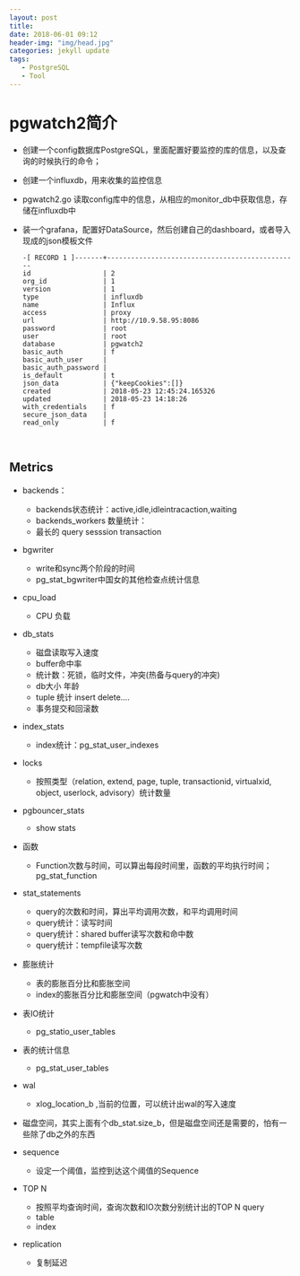 ```yaml
---
layout: post
title: 
date: 2018-06-01 09:12
header-img: "img/head.jpg"
categories: jekyll update
tags:
   - PostgreSQL
   - Tool
---
```


# pgwatch2简介

+ 创建一个config数据库PostgreSQL，里面配置好要监控的库的信息，以及查询的时候执行的命令；

+ 创建一个influxdb，用来收集的监控信息

+ pgwatch2.go 读取config库中的信息，从相应的monitor_db中获取信息，存储在influxdb中

+ 装一个grafana，配置好DataSource，然后创建自己的dashboard，或者导入现成的json模板文件

  ```
  -[ RECORD 1 ]-------+------------------------------------------------
  id                  | 2
  org_id              | 1
  version             | 1
  type                | influxdb
  name                | Influx
  access              | proxy
  url                 | http://10.9.58.95:8086
  password            | root
  user                | root
  database            | pgwatch2
  basic_auth          | f
  basic_auth_user     |
  basic_auth_password |
  is_default          | t
  json_data           | {"keepCookies":[]}
  created             | 2018-05-23 12:45:24.165326
  updated             | 2018-05-23 14:18:26
  with_credentials    | f
  secure_json_data    |
  read_only           | f
  ```

  ​

## Metrics

+ backends：
  + backends状态统计：active,idle,idleintracaction,waiting
  + backends_workers 数量统计：
  + 最长的 query sesssion transaction


+ bgwriter
  + write和sync两个阶段的时间
  + pg_stat_bgwriter中国女的其他检查点统计信息


+ cpu_load
  + CPU 负载


+ db_stats
  + 磁盘读取写入速度
  + buffer命中率
  + 统计数：死锁，临时文件，冲突(热备与query的冲突)
  + db大小 年龄
  + tuple 统计 insert delete….
  + 事务提交和回滚数


+ index_stats
  + index统计：pg_stat_user_indexes


+ locks
  + 按照类型（relation, extend, page, tuple, transactionid, virtualxid, object, userlock, advisory）统计数量


+ pgbouncer_stats
  + show stats


+ 函数

  + Function次数与时间，可以算出每段时间里，函数的平均执行时间；pg_stat_function
+ stat_statements
  + query的次数和时间，算出平均调用次数，和平均调用时间
  + query统计：读写时间
  + query统计：shared buffer读写次数和命中数
  + query统计：tempfile读写次数


+ 膨胀统计
  + 表的膨胀百分比和膨胀空间
  + index的膨胀百分比和膨胀空间（pgwatch中没有）


+ 表IO统计
  + pg_statio_user_tables


+ 表的统计信息
  + pg_stat_user_tables


+ wal
  + xlog_location_b ,当前的位置，可以统计出wal的写入速度


+ 磁盘空间，其实上面有个db_stat.size_b，但是磁盘空间还是需要的，怕有一些除了db之外的东西
+ sequence
  + 设定一个阈值，监控到达这个阈值的Sequence
+ TOP N
  + 按照平均查询时间，查询次数和IO次数分别统计出的TOP N query
  + table
  + index
+ replication
  + 复制延迟
